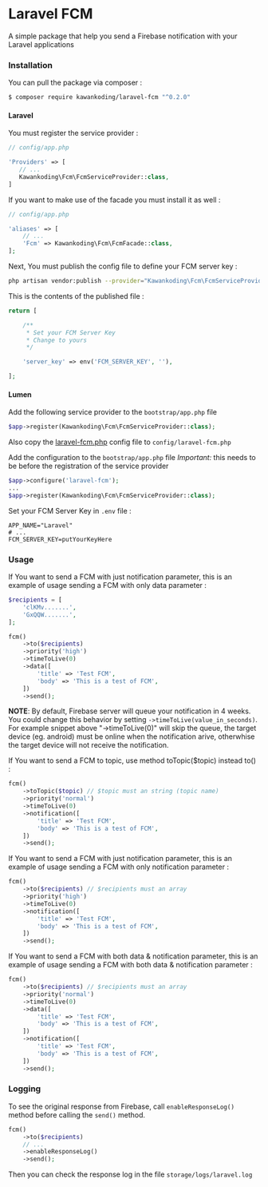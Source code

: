 # Laravel FCM

A simple package that help you send a Firebase notification with your Laravel applications

### Installation

You can pull the package via composer :

```bash
$ composer require kawankoding/laravel-fcm "^0.2.0"
```

#### Laravel

You must register the service provider :

```php
// config/app.php

'Providers' => [
   // ...
   Kawankoding\Fcm\FcmServiceProvider::class,
]
```

If you want to make use of the facade you must install it as well :

```php
// config/app.php

'aliases' => [
    // ...
    'Fcm' => Kawankoding\Fcm\FcmFacade::class,
];
```

Next, You must publish the config file to define your FCM server key :

```bash
php artisan vendor:publish --provider="Kawankoding\Fcm\FcmServiceProvider"
```

This is the contents of the published file :

```php
return [

    /**
     * Set your FCM Server Key
     * Change to yours
     */

    'server_key' => env('FCM_SERVER_KEY', ''),

];
```

#### Lumen

Add the following service provider to the `bootstrap/app.php` file
```php
$app->register(Kawankoding\Fcm\FcmServiceProvider::class);
```

Also copy the [laravel-fcm.php](https://github.com/kawankoding/laravel-fcm/blob/master/resources/config/laravel-fcm.php) config file to `config/laravel-fcm.php`


Add the configuration to the `bootstrap/app.php` file
    *Important:* this needs to be before the registration of the service provider
```php
$app->configure('laravel-fcm');
...
$app->register(Kawankoding\Fcm\FcmServiceProvider::class);
```

Set your FCM Server Key in `.env` file :

```
APP_NAME="Laravel"
# ...
FCM_SERVER_KEY=putYourKeyHere
```

### Usage

If You want to send a FCM with just notification parameter, this is an example of usage sending a FCM with only data parameter :

```php
$recipients = [
    'clKMv.......',
    'GxQQW.......',
];

fcm()
    ->to($recipients)
    ->priority('high')
    ->timeToLive(0)
    ->data([
        'title' => 'Test FCM',
        'body' => 'This is a test of FCM',
    ])
    ->send();
```

**NOTE**: By default, Firebase server will queue your notification in 4 weeks. You could change this behavior by setting `->timeToLive(value_in_seconds)`. For example snippet above "->timeToLive(0)" will skip the queue, the target device (eg. android) must be online when the notification arive, otherwhise the target device will not receive the notification.


If You want to send a FCM to topic, use method toTopic(\$topic) instead to() :

```php
fcm()
    ->toTopic($topic) // $topic must an string (topic name)
    ->priority('normal')
    ->timeToLive(0)
    ->notification([
        'title' => 'Test FCM',
        'body' => 'This is a test of FCM',
    ])
    ->send();
```

If You want to send a FCM with just notification parameter, this is an example of usage sending a FCM with only notification parameter :

```php
fcm()
    ->to($recipients) // $recipients must an array
    ->priority('high')
    ->timeToLive(0)
    ->notification([
        'title' => 'Test FCM',
        'body' => 'This is a test of FCM',
    ])
    ->send();
```

If You want to send a FCM with both data & notification parameter, this is an example of usage sending a FCM with both data & notification parameter :

```php
fcm()
    ->to($recipients) // $recipients must an array
    ->priority('normal')
    ->timeToLive(0)
    ->data([
        'title' => 'Test FCM',
        'body' => 'This is a test of FCM',
    ])
    ->notification([
        'title' => 'Test FCM',
        'body' => 'This is a test of FCM',
    ])
    ->send();
```

### Logging

To see the original response from Firebase, call `enableResponseLog()` method before calling the `send()` method.

```php
fcm()
    ->to($recipients)
    // ...
    ->enableResponseLog()
    ->send();

```

Then you can check the response log in the file `storage/logs/laravel.log`
